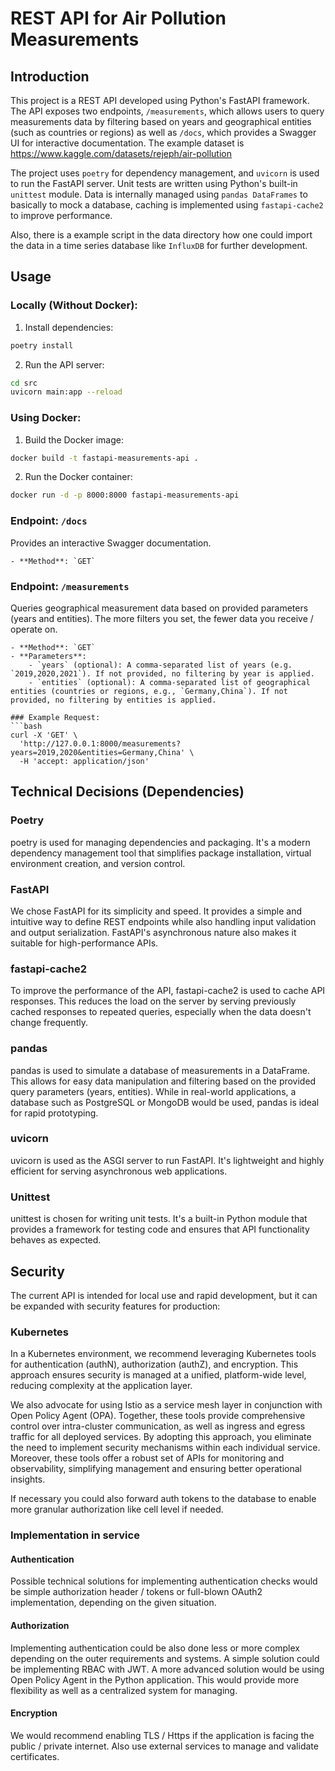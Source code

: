 # REST API for Air Pollution Measurements

## Introduction

This project is a REST API developed using Python's FastAPI framework. The API exposes two endpoints, `/measurements`, which allows users to query measurements data by filtering based on years and geographical entities (such as countries or regions) as well as `/docs`, which provides a Swagger UI for interactive documentation.
The example dataset is https://www.kaggle.com/datasets/rejeph/air-pollution

The project uses `poetry` for dependency management, and `uvicorn` is used to run the FastAPI server. Unit tests are written using Python's built-in `unittest` module.
Data is internally managed using `pandas DataFrames` to basically to mock a database, caching is implemented using `fastapi-cache2` to improve performance.

Also, there is a example script in the data directory how one could import the data in a time series database like `InfluxDB` for further development.

## Usage

### Locally (Without Docker):
1. Install dependencies:
```bash
poetry install
```

2. Run the API server:
```bash
cd src
uvicorn main:app --reload 
```

### Using Docker:
1. Build the Docker image:
```bash
docker build -t fastapi-measurements-api .
```
2. Run the Docker container:
```bash
docker run -d -p 8000:8000 fastapi-measurements-api
```

### Endpoint: `/docs`
Provides an interactive Swagger documentation.
```
- **Method**: `GET`
```
### Endpoint: `/measurements`
Queries geographical measurement data based on provided parameters (years and entities). The more filters you set, the fewer data you receive / operate on. 
```
- **Method**: `GET`
- **Parameters**:
    - `years` (optional): A comma-separated list of years (e.g. `2019,2020,2021`). If not provided, no filtering by year is applied.
    - `entities` (optional): A comma-separated list of geographical entities (countries or regions, e.g., `Germany,China`). If not provided, no filtering by entities is applied.

### Example Request:
```bash
curl -X 'GET' \
  'http://127.0.0.1:8000/measurements?years=2019,2020&entities=Germany,China' \
  -H 'accept: application/json'
```

## Technical Decisions (Dependencies)

### Poetry
poetry is used for managing dependencies and packaging. It's a modern dependency management tool that simplifies package installation, virtual environment creation, and version control.

### FastAPI
We chose FastAPI for its simplicity and speed. It provides a simple and intuitive way to define REST endpoints while also handling input validation and output serialization. FastAPI's asynchronous nature also makes it suitable for high-performance APIs.

### fastapi-cache2
To improve the performance of the API, fastapi-cache2 is used to cache API responses. This reduces the load on the server by serving previously cached responses to repeated queries, especially when the data doesn't change frequently.

### pandas
pandas is used to simulate a database of measurements in a DataFrame. This allows for easy data manipulation and filtering based on the provided query parameters (years, entities). While in real-world applications, a database such as PostgreSQL or MongoDB would be used, pandas is ideal for rapid prototyping.

### uvicorn
uvicorn is used as the ASGI server to run FastAPI. It's lightweight and highly efficient for serving asynchronous web applications.

### Unittest
unittest is chosen for writing unit tests. It's a built-in Python module that provides a framework for testing code and ensures that API functionality behaves as expected.

## Security
The current API is intended for local use and rapid development, but it can be expanded with security features for production:

### Kubernetes
In a Kubernetes environment, we recommend leveraging Kubernetes tools for authentication (authN), authorization (authZ), and encryption. 
This approach ensures security is managed at a unified, platform-wide level, reducing complexity at the application layer.

We also advocate for using Istio as a service mesh layer in conjunction with Open Policy Agent (OPA). 
Together, these tools provide comprehensive control over intra-cluster communication, as well as ingress and egress traffic for all deployed services. 
By adopting this approach, you eliminate the need to implement security mechanisms within each individual service. 
Moreover, these tools offer a robust set of APIs for monitoring and observability, simplifying management and ensuring better operational insights.

If necessary you could also forward auth tokens to the database to enable more granular authorization like cell level if needed.  

### Implementation in service

#### Authentication
Possible technical solutions for implementing authentication checks would be simple authorization header / tokens or full-blown OAuth2 implementation, depending on the given situation.

#### Authorization
Implementing authentication could be also done less or more complex depending on the outer requirements and systems. A simple solution could be implementing RBAC with JWT. 
A more advanced solution would be using Open Policy Agent in the Python application. This would provide more flexibility as well as a centralized system for managing.

#### Encryption
We would recommend enabling TLS / Https if the application is facing the public / private internet. Also use external services to manage and validate certificates.

